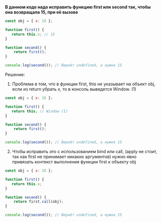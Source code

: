 **В данном коде надо исправить функцию first или second так, чтобы она возвращала 15, при её вызове**

```javascript
const obj = { x: 15 };

function first() {
   return this.x; // 15
}

function second() {
	return first();
}

console.log(second()); // Вернёт undefined, а нужно 15
```

Решение:
1. Проблема в том, что в функции first, this не указывает на объект obj, если из return убрать x, то в консоль выведется Window. (1)
```javascript
const obj = { x: 15 };

function first() {
   return this; // Window (1)
}

function second() {
	return first();
}

console.log(second()); // Вернёт undefined, а нужно 15
```

2. Чтобы исправить это с использованием bind или call, (apply не стоит, так как first не принимает никаких аргументов) нужно явно привязать контекст выполнения функции first к объекту obj
```javascript
const obj = { x: 15 };

function first() {
   return this.x; 
}

function second() {
	return first.call(obj);
}

console.log(second()); // Вернёт undefined, а нужно 15
```